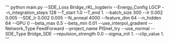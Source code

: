 

'''
python main.py --SDE_Loss Bridge_rKL_logderiv --Energy_Config LGCP --n_integration_steps 128 --T_start 1.0 --T_end 1. --batch_size 300 --lr 0.002 0.005 --SDE_lr 0.002 0.005 --N_anneal 4000 --feature_dim 64 --n_hidden 64 --GPU 0 --beta_max 0.5 --beta_min 0.01 --use_interpol_gradient --Network_Type FeedForward --project_name PISnet_try --use_normal --SDE_Type Bridge_SDE --repulsion_strength 0.0 --sigma_init 1. --clip_value 1. 
'''

